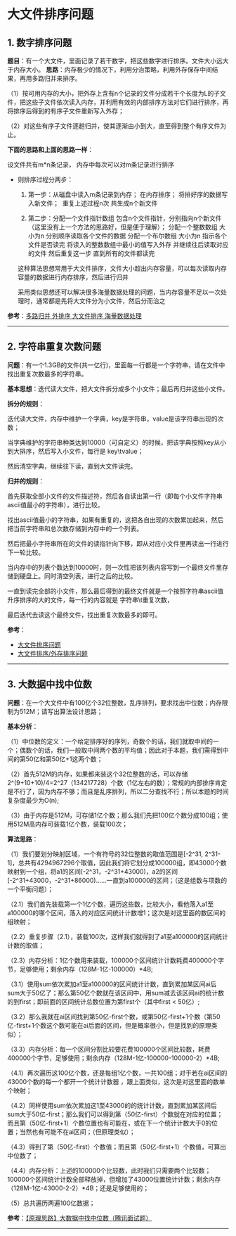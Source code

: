 # 大文件排序问题

## 1. 数字排序问题

**题目**：有一个大文件，里面记录了若干数字，把这些数字进行排序。文件大小远大于内存大小。
**思路**：内存极少的情况下，利用分治策略，利用外存保存中间结果，再用多路归并来排序。

（1）按可用内存的大小，把外存上含有n个记录的文件分成若干个长度为L的子文件，把这些子文件依次读入内存，并利用有效的内部排序方法对它们进行排序，再将排序后得到的有序子文件重新写入外存；

（2）对这些有序子文件逐趟归并，使其逐渐由小到大，直至得到整个有序文件为止。

**下面的思路和上面的思路一样**：

设文件共有m*n条记录， 内存中每次可以对m条记录进行排序

- 则排序过程分两步：

  1. 第一步：从磁盘中读入m条记录到内存； 在内存排序； 将排好序的数据写入新文件； 
    重复上述过程n次 共生成n个新文件

  2. 第二步：分配一个文件指针数组 包含n个文件指针，分别指向n个新文件（这里没有上一个方法的思路好，但是便于理解）；
    分配一个整数数组 大小为n 分别顺序读取各个文件的数据
    分配一个布尔数组 大小为n 指示各个文件是否读完
    将读入的整数数组中最小的值写入外存 并继续往后读取对应的文件 然后重复这一步 直到所有的文件都读完

  这种算法思想常用于大文件排序，文件大小超出内存容量，可以每次读取内存容量的数据进行内存排序，然后进行归并

  采用类似思想还可以解决很多海量数据处理的问题，当内存容量不足以一次处理时，通常都是先将大文件分为小文件，然后分而治之

**参考**：[多路归并 外排序 大文件排序 海量数据处理](https://blog.csdn.net/longzuo/article/details/46409249)

---

## 2. 字符串重复次数问题

**问题**：有一个1.3GB的文件(共一亿行)，里面每一行都是一个字符串，请在文件中找出重复次数最多的字符串。

**基本思想**：迭代读大文件，把大文件拆分成多个小文件；最后再归并这些小文件。

**拆分的规则**：

  迭代读大文件，内存中维护一个字典，key是字符串，value是该字符串出现的次数；

当字典维护的字符串种类达到10000（可自定义）的时候，把该字典按照key从小到大排序，然后写入小文件，每行是 key\tvalue；

然后清空字典，继续往下读，直到大文件读完。

**归并的规则**：

  首先获取全部小文件的文件描述符，然后各自读出第一行（即每个小文件字符串ascii值最小的字符串），进行比较。

找出ascii值最小的字符串，如果有重复的，这把各自出现的次数累加起来，然后把当前字符串和总次数存储到内存中的一个列表。

然后把最小字符串所在的文件的读指针向下移，即从对应小文件里再读出一行进行下一轮比较。

当内存中的列表个数达到10000时，则一次性把该列表内容写到一个最终文件里存储到硬盘上。同时清空列表，进行之后的比较。

一直到读完全部的小文件，那么最后得到的最终文件就是一个按照字符串ascii值升序排序的大的文件，每一行的内容就是 字符串\t重复次数，

最后迭代去读这个最终文件，找出重复次数最多的即可。

**参考**：

- [大文件排序问题](https://blog.csdn.net/okiwilldoit/article/details/80626508)
- [大文件排序/外存排序问题](https://www.cnblogs.com/standby/p/9780910.html)

---

## 3. 大数据中找中位数

**问题**：在一个大文件中有100亿个32位整数，乱序排列，要求找出中位数；内存限制为512M；请写出算法设计思路；

**基本分析**：

（1）中位数的定义：一个给定排序好的序列，奇数个的话，我们就取中间的一个；偶数个的话，我们一般取中间两个数的平均值；因此对于本题，我们需得到中间的第50亿和第50亿+1这两个数；

（2）首先512M的内存，如果都来装这个32位整数的话，可以存储2^(9+10+10)/4=2^27（134217728）个数（1亿左右的数）；常规的内部排序肯定是不行了，因为内存不够；而且是乱序排列，所以二分查找不行；所以本题的时间复杂度最少为O(n);

（3）由于内存是512M，可存储1亿个数；那么我们先把100亿个数分成100组；使用512M高内存可装载1亿个数，装载100次；

**算法思路**：

（1）我们要划分映射区域，一个有符号的32位整数的取值范围是[-2^31, 2^31-1]，总共有4294967296个取值，因此我们将它划分成100000组，即43000个数映射到一个组，将a1的区间[-2^31，-2^31+43000)，a2的区间[-2^31+43000，-2^31+86000)......一直到a100000的区间；（这是组数与项数的一个平衡问题）；

（2.1）我们首先装载第一个1亿个数，遍历这些数，比较大小，看他落入a1至a100000的哪个区间，落入的对应区间统计计数增1；这次是对这里面的数区间的组映射；

（2.2）重复步骤（2.1），装载100次，这样我们就得到了a1至a100000的区间统计计数的取值；

（2.3）内存分析：1亿个数用来装载，100000个区间统计计数耗费400000个字节，足够使用；剩余内存（128M-1亿-100000）*4B;

（3.1）使用sum依次累加a1至a100000的区间统计计数，直到累加某区间ai后sum大于50亿了；那么第50亿个数就在该区间中，用sum减去该区间ai的统计数的到first；即前面的区间统计总数位置为第first个（其中first < 50亿）;

（3.2）那么我就在ai区间找到第50亿-first个数，或第50亿-first+1个数（第50亿-first+1个数这个数可能在ai后面的区间，但是概率很小，但是找到的原理类似）；

（3.3）内存分析：每一个区间分割比较要花费100000个区间比较数，耗费400000个字节，足够使用；剩余内存（128M-1亿-100000-100000-2）*4B;

（4.1）再次遍历这100亿个数，还是每组1亿个数，一共100组；对于若在ai区间的43000个数的每一个都开一个统计计数器 ，跟上面类似，这次是对这里面的数单个映射；

（4.2）同样使用sum依次累加这1至43000的的统计计数，直到累加某区间后sum大于50亿-first；那么我们可以得到第（50亿-first）个数就在对应的位置；而且第（50亿-first+1）个数位置也有可能在，或在下一个统计计数大于0的位置；当然也有可能不在ai区间；（但原理类似）；

（4.3）得到了第（50亿-first）个数值；而且第（50亿-first+1）个数值，可算出中位数了；

（4.4）内存分析：上述的100000个比较数，此时我们只需要两个比较数；100000个区间统计计数全部释放掉，但增加了43000位置统计计数；剩余内存（128M-1亿-43000-2-2）*4B；还是足够使用的；

（5）总共遍历两遍100亿数据；

**参考**：[【原理思路】大数据中找中位数（腾讯面试题）](https://blog.csdn.net/sykpour/article/details/26480217?depth_1-utm_source=distribute.pc_relevant.none-task&utm_source=distribute.pc_relevant.none-task)

---
